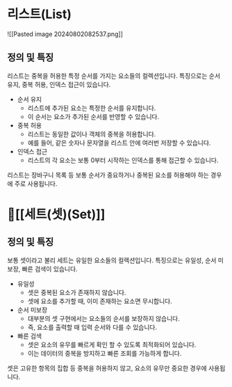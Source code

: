 # 리스트(List)
![[Pasted image 20240802082537.png]]
## 정의 및 특징
리스트는 중복을 허용한 특정 순서를 가지는 요소들의 컬렉션입니다.
특징으로는 순서 유지, 중복 허용, 인덱스 접근이 있습니다.
- 순서 유지
	- 리스트에 추가된 요소는 특정한 순서를 유지합니다. 
	- 이 순서는 요소가 추가된 순서를 반영할 수 있습니다.
- 중복 허용
	- 리스트는 동일한 값이나 객체의 중복을 허용합니다.
	- 예를 들어, 같은 숫자나 문자열을 리스트 안에 여러번 저장할 수 있습니다.
- 인덱스 접근
	- 리스트의 각 요소는 보통 0부터 시작하는 인덱스를 통해 접근할 수 있습니다.

리스트는 장바구니 목록 등 보통 순서가 중요하거나 중복된 요소를 허용해야 하는 경우에 주로 사용됩니다.

# [[세트(셋)(Set)]]
## 정의 및 특징
보통 셋이라고 불리 세트는 유일한 요소들의 컬렉션입니다.
특징으로는 유일성, 순서 미보장, 빠른 검색이 있습니다.
- 유일성
	- 셋은 중복된 요소가 존재하지 않습니다.
	- 셋에 요소를 추가할 때, 이미 존재하는 요소면 무시합니다.
- 순서 미보장
	- 대부분의 셋 구현에서는 요소들의 순서를 보장하지 않습니다.
	- 즉, 요소를 출력할 때 입력 순서와 다를 수 있습니다.
- 빠른 검색 
	- 셋은 요소의 유무를 빠르게 확인 할 수 있도록 최적화되어 있습니다.
	- 이는 데이터의 중복을 방지하고 빠른 조회를 가능하게 합니다.

셋은 고유한 항목의 집합 등 중복을 허용하지 않고, 요소의 유무만 중요한 경우에 사용됩니다.
